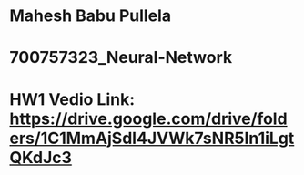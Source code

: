 # Mahesh Babu Pullela
# 700757323_Neural-Network
# HW1 Vedio Link: https://drive.google.com/drive/folders/1C1MmAjSdl4JVWk7sNR5In1iLgtQKdJc3

